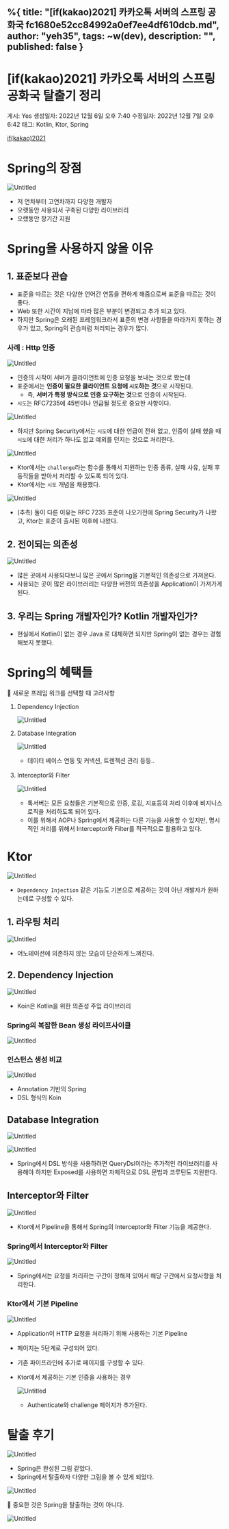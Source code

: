 %{
title: "[if(kakao)2021] 카카오톡 서버의 스프링 공화국  fc1680e52cc84992a0ef7ee4df610dcb.md",
author: "yeh35",
tags: ~w(dev),
description: "",
published: false
}
---
# [if(kakao)2021] 카카오톡 서버의 스프링 공화국 탈출기 정리

게시: Yes
생성일자: 2022년 12월 6일 오후 7:40
수정일자: 2022년 12월 7일 오후 6:42
태그: Kotlin, Ktor, Spring

[if(kakao)2021](https://elseif.kakao.com/2021/session/49)

# Spring의 장점

![Untitled](%5Bif(kakao)2021%5D%20%E1%84%8F%E1%85%A1%E1%84%8F%E1%85%A1%E1%84%8B%E1%85%A9%E1%84%90%E1%85%A9%E1%86%A8%20%E1%84%89%E1%85%A5%E1%84%87%E1%85%A5%E1%84%8B%E1%85%B4%20%E1%84%89%E1%85%B3%E1%84%91%E1%85%B3%E1%84%85%E1%85%B5%E1%86%BC%20%E1%84%80%E1%85%A9%E1%86%BC%E1%84%92%E1%85%AA%E1%84%80%E1%85%AE%E1%86%A8%20%20fc1680e52cc84992a0ef7ee4df610dcb/Untitled.png)

- 저 연차부터 고연차까지 다양한 개발자
- 오랫동안 사용되서 구축된 다양한 라이브러리
- 오랬동안 장기간 지원

# Spring을 사용하지 않을 이유

## 1. 표준보다 관습

- 표준을 따르는 것은 다양한 언어간 연동을 편하게 해줌으로써 표준을 따르는 것이 좋다.
- Web 또한 시간이 지남에 따라 많은 부분이 변경되고 추가 되고 있다.
- 하지만 Spring은 오래된 프레임워크라서 표준의 변경 사항들을 따라가지 못하는 경우가 있고, Spring의 관습처럼 처리되는 경우가 많다.

### 사례 : Http 인증

![Untitled](%5Bif(kakao)2021%5D%20%E1%84%8F%E1%85%A1%E1%84%8F%E1%85%A1%E1%84%8B%E1%85%A9%E1%84%90%E1%85%A9%E1%86%A8%20%E1%84%89%E1%85%A5%E1%84%87%E1%85%A5%E1%84%8B%E1%85%B4%20%E1%84%89%E1%85%B3%E1%84%91%E1%85%B3%E1%84%85%E1%85%B5%E1%86%BC%20%E1%84%80%E1%85%A9%E1%86%BC%E1%84%92%E1%85%AA%E1%84%80%E1%85%AE%E1%86%A8%20%20fc1680e52cc84992a0ef7ee4df610dcb/Untitled%201.png)

- 인증의 시작이 서버가 클라이언트에 인증 요청을 보내는 것으로 봤는데
- 표준에서는 **인증이 필요한 클라이언트 요청에 `시도`하는 것**으로 시작된다.
    - 즉, **서버가 특정 방식으로 인증 요구하는 것**으로 인증이 시작된다.
- `시도`는 RFC7235에 45번이나 언급될 정도로 중요한 사항이다.

![Untitled](%5Bif(kakao)2021%5D%20%E1%84%8F%E1%85%A1%E1%84%8F%E1%85%A1%E1%84%8B%E1%85%A9%E1%84%90%E1%85%A9%E1%86%A8%20%E1%84%89%E1%85%A5%E1%84%87%E1%85%A5%E1%84%8B%E1%85%B4%20%E1%84%89%E1%85%B3%E1%84%91%E1%85%B3%E1%84%85%E1%85%B5%E1%86%BC%20%E1%84%80%E1%85%A9%E1%86%BC%E1%84%92%E1%85%AA%E1%84%80%E1%85%AE%E1%86%A8%20%20fc1680e52cc84992a0ef7ee4df610dcb/Untitled%202.png)

- 하지만 Spring Security에서는 `시도`에 대한 언급이 전혀 없고, 인증이 실패 했을 때 `시도`에 대한 처리가 하나도 없고 예외를 던지는 것으로 처리한다.

![Untitled](%5Bif(kakao)2021%5D%20%E1%84%8F%E1%85%A1%E1%84%8F%E1%85%A1%E1%84%8B%E1%85%A9%E1%84%90%E1%85%A9%E1%86%A8%20%E1%84%89%E1%85%A5%E1%84%87%E1%85%A5%E1%84%8B%E1%85%B4%20%E1%84%89%E1%85%B3%E1%84%91%E1%85%B3%E1%84%85%E1%85%B5%E1%86%BC%20%E1%84%80%E1%85%A9%E1%86%BC%E1%84%92%E1%85%AA%E1%84%80%E1%85%AE%E1%86%A8%20%20fc1680e52cc84992a0ef7ee4df610dcb/Untitled%203.png)

- Ktor에서는 `challenge`라는 함수를 통해서 지원하는 인증 종류, 실패 사유, 실패 후 동작들을 받아서 처리할 수 있도록 되어 있다.
- Ktor에서는 `시도` 개념을 채용했다.

![Untitled](%5Bif(kakao)2021%5D%20%E1%84%8F%E1%85%A1%E1%84%8F%E1%85%A1%E1%84%8B%E1%85%A9%E1%84%90%E1%85%A9%E1%86%A8%20%E1%84%89%E1%85%A5%E1%84%87%E1%85%A5%E1%84%8B%E1%85%B4%20%E1%84%89%E1%85%B3%E1%84%91%E1%85%B3%E1%84%85%E1%85%B5%E1%86%BC%20%E1%84%80%E1%85%A9%E1%86%BC%E1%84%92%E1%85%AA%E1%84%80%E1%85%AE%E1%86%A8%20%20fc1680e52cc84992a0ef7ee4df610dcb/Untitled%204.png)

- (추측) 둘이 다른 이유는 RFC 7235 표준이 나오기전에 Spring Security가 나왔고, Ktor는 표준이 출시된 이후에 나왔다.

## 2. 전이되는 의존성

![Untitled](%5Bif(kakao)2021%5D%20%E1%84%8F%E1%85%A1%E1%84%8F%E1%85%A1%E1%84%8B%E1%85%A9%E1%84%90%E1%85%A9%E1%86%A8%20%E1%84%89%E1%85%A5%E1%84%87%E1%85%A5%E1%84%8B%E1%85%B4%20%E1%84%89%E1%85%B3%E1%84%91%E1%85%B3%E1%84%85%E1%85%B5%E1%86%BC%20%E1%84%80%E1%85%A9%E1%86%BC%E1%84%92%E1%85%AA%E1%84%80%E1%85%AE%E1%86%A8%20%20fc1680e52cc84992a0ef7ee4df610dcb/Untitled%205.png)

- 많은 곳에서 사용되다보니 많은 곳에서 Spring을 기본적인 의존성으로 가져온다.
- 사용되는 곳이 많은 라이브러리는 다양한 버전의 의존성을 Application이 가져가게 된다.

## 3. 우리는 Spring 개발자인가? Kotlin 개발자인가?

- 현실에서 Kotlin이 없는 경우 Java 로 대체하면 되지만 Spring이 없는 경우는 경험해보지 못했다.

# Spring의 혜택들

<aside>
📌 새로운 프레임 워크를 선택할 때 고려사항

</aside>

1. Dependency Injection
    
    ![Untitled](%5Bif(kakao)2021%5D%20%E1%84%8F%E1%85%A1%E1%84%8F%E1%85%A1%E1%84%8B%E1%85%A9%E1%84%90%E1%85%A9%E1%86%A8%20%E1%84%89%E1%85%A5%E1%84%87%E1%85%A5%E1%84%8B%E1%85%B4%20%E1%84%89%E1%85%B3%E1%84%91%E1%85%B3%E1%84%85%E1%85%B5%E1%86%BC%20%E1%84%80%E1%85%A9%E1%86%BC%E1%84%92%E1%85%AA%E1%84%80%E1%85%AE%E1%86%A8%20%20fc1680e52cc84992a0ef7ee4df610dcb/Untitled%206.png)
    
2. Database Integration
    
    ![Untitled](%5Bif(kakao)2021%5D%20%E1%84%8F%E1%85%A1%E1%84%8F%E1%85%A1%E1%84%8B%E1%85%A9%E1%84%90%E1%85%A9%E1%86%A8%20%E1%84%89%E1%85%A5%E1%84%87%E1%85%A5%E1%84%8B%E1%85%B4%20%E1%84%89%E1%85%B3%E1%84%91%E1%85%B3%E1%84%85%E1%85%B5%E1%86%BC%20%E1%84%80%E1%85%A9%E1%86%BC%E1%84%92%E1%85%AA%E1%84%80%E1%85%AE%E1%86%A8%20%20fc1680e52cc84992a0ef7ee4df610dcb/Untitled%207.png)
    
    - 데이터 베이스 연동 및 커넥션, 트렌젝션 관리 등등..
3. Interceptor와 Filter
    
    ![Untitled](%5Bif(kakao)2021%5D%20%E1%84%8F%E1%85%A1%E1%84%8F%E1%85%A1%E1%84%8B%E1%85%A9%E1%84%90%E1%85%A9%E1%86%A8%20%E1%84%89%E1%85%A5%E1%84%87%E1%85%A5%E1%84%8B%E1%85%B4%20%E1%84%89%E1%85%B3%E1%84%91%E1%85%B3%E1%84%85%E1%85%B5%E1%86%BC%20%E1%84%80%E1%85%A9%E1%86%BC%E1%84%92%E1%85%AA%E1%84%80%E1%85%AE%E1%86%A8%20%20fc1680e52cc84992a0ef7ee4df610dcb/Untitled%208.png)
    
    - 톡서버는 모든 요청들은 기본적으로 인증, 로깅, 지표등의 처리 이후에 비지니스 로직을 처리하도록 되어 있다.
    - 이를 위해서 AOP나 Spring에서 제공하는 다른 기능을 사용할 수 있지만, 명시적인 처리를 위해서 Interceptor와 Filter를 적극적으로 활용하고 있다.
    
     
    

# Ktor

![Untitled](%5Bif(kakao)2021%5D%20%E1%84%8F%E1%85%A1%E1%84%8F%E1%85%A1%E1%84%8B%E1%85%A9%E1%84%90%E1%85%A9%E1%86%A8%20%E1%84%89%E1%85%A5%E1%84%87%E1%85%A5%E1%84%8B%E1%85%B4%20%E1%84%89%E1%85%B3%E1%84%91%E1%85%B3%E1%84%85%E1%85%B5%E1%86%BC%20%E1%84%80%E1%85%A9%E1%86%BC%E1%84%92%E1%85%AA%E1%84%80%E1%85%AE%E1%86%A8%20%20fc1680e52cc84992a0ef7ee4df610dcb/Untitled%209.png)

- `Dependency Injection` 같은 기능도 기본으로 제공하는 것이 아닌 개발자가 원하는데로 구성할 수 있다.

## 1. 라우팅 처리

![Untitled](%5Bif(kakao)2021%5D%20%E1%84%8F%E1%85%A1%E1%84%8F%E1%85%A1%E1%84%8B%E1%85%A9%E1%84%90%E1%85%A9%E1%86%A8%20%E1%84%89%E1%85%A5%E1%84%87%E1%85%A5%E1%84%8B%E1%85%B4%20%E1%84%89%E1%85%B3%E1%84%91%E1%85%B3%E1%84%85%E1%85%B5%E1%86%BC%20%E1%84%80%E1%85%A9%E1%86%BC%E1%84%92%E1%85%AA%E1%84%80%E1%85%AE%E1%86%A8%20%20fc1680e52cc84992a0ef7ee4df610dcb/Untitled%2010.png)

- 어노테이션에 의존하지 않는 모습이 단순하게 느껴진다.

## 2. Dependency Injection

![Untitled](%5Bif(kakao)2021%5D%20%E1%84%8F%E1%85%A1%E1%84%8F%E1%85%A1%E1%84%8B%E1%85%A9%E1%84%90%E1%85%A9%E1%86%A8%20%E1%84%89%E1%85%A5%E1%84%87%E1%85%A5%E1%84%8B%E1%85%B4%20%E1%84%89%E1%85%B3%E1%84%91%E1%85%B3%E1%84%85%E1%85%B5%E1%86%BC%20%E1%84%80%E1%85%A9%E1%86%BC%E1%84%92%E1%85%AA%E1%84%80%E1%85%AE%E1%86%A8%20%20fc1680e52cc84992a0ef7ee4df610dcb/Untitled%2011.png)

- Koin은 Kotlin을 위한 의존성 주입 라이브러리

### Spring의 복잡한 Bean 생성 라이프사이클

![Untitled](%5Bif(kakao)2021%5D%20%E1%84%8F%E1%85%A1%E1%84%8F%E1%85%A1%E1%84%8B%E1%85%A9%E1%84%90%E1%85%A9%E1%86%A8%20%E1%84%89%E1%85%A5%E1%84%87%E1%85%A5%E1%84%8B%E1%85%B4%20%E1%84%89%E1%85%B3%E1%84%91%E1%85%B3%E1%84%85%E1%85%B5%E1%86%BC%20%E1%84%80%E1%85%A9%E1%86%BC%E1%84%92%E1%85%AA%E1%84%80%E1%85%AE%E1%86%A8%20%20fc1680e52cc84992a0ef7ee4df610dcb/Untitled%2012.png)

### 인스턴스 생성 비교

![Untitled](%5Bif(kakao)2021%5D%20%E1%84%8F%E1%85%A1%E1%84%8F%E1%85%A1%E1%84%8B%E1%85%A9%E1%84%90%E1%85%A9%E1%86%A8%20%E1%84%89%E1%85%A5%E1%84%87%E1%85%A5%E1%84%8B%E1%85%B4%20%E1%84%89%E1%85%B3%E1%84%91%E1%85%B3%E1%84%85%E1%85%B5%E1%86%BC%20%E1%84%80%E1%85%A9%E1%86%BC%E1%84%92%E1%85%AA%E1%84%80%E1%85%AE%E1%86%A8%20%20fc1680e52cc84992a0ef7ee4df610dcb/Untitled%2013.png)

- Annotation 기반의 Spring
- DSL 형식의 Koin

## Database Integration

![Untitled](%5Bif(kakao)2021%5D%20%E1%84%8F%E1%85%A1%E1%84%8F%E1%85%A1%E1%84%8B%E1%85%A9%E1%84%90%E1%85%A9%E1%86%A8%20%E1%84%89%E1%85%A5%E1%84%87%E1%85%A5%E1%84%8B%E1%85%B4%20%E1%84%89%E1%85%B3%E1%84%91%E1%85%B3%E1%84%85%E1%85%B5%E1%86%BC%20%E1%84%80%E1%85%A9%E1%86%BC%E1%84%92%E1%85%AA%E1%84%80%E1%85%AE%E1%86%A8%20%20fc1680e52cc84992a0ef7ee4df610dcb/Untitled%2014.png)

![Untitled](%5Bif(kakao)2021%5D%20%E1%84%8F%E1%85%A1%E1%84%8F%E1%85%A1%E1%84%8B%E1%85%A9%E1%84%90%E1%85%A9%E1%86%A8%20%E1%84%89%E1%85%A5%E1%84%87%E1%85%A5%E1%84%8B%E1%85%B4%20%E1%84%89%E1%85%B3%E1%84%91%E1%85%B3%E1%84%85%E1%85%B5%E1%86%BC%20%E1%84%80%E1%85%A9%E1%86%BC%E1%84%92%E1%85%AA%E1%84%80%E1%85%AE%E1%86%A8%20%20fc1680e52cc84992a0ef7ee4df610dcb/Untitled%2015.png)

- Spring에서 DSL 방식을 사용하려면 QueryDsl이라는 추가적인 라이브러리를 사용해야 하지만 Exposed를 사용하면 자체적으로 DSL 문법과 코루틴도 지원한다.

## Interceptor와 Filter

![Untitled](%5Bif(kakao)2021%5D%20%E1%84%8F%E1%85%A1%E1%84%8F%E1%85%A1%E1%84%8B%E1%85%A9%E1%84%90%E1%85%A9%E1%86%A8%20%E1%84%89%E1%85%A5%E1%84%87%E1%85%A5%E1%84%8B%E1%85%B4%20%E1%84%89%E1%85%B3%E1%84%91%E1%85%B3%E1%84%85%E1%85%B5%E1%86%BC%20%E1%84%80%E1%85%A9%E1%86%BC%E1%84%92%E1%85%AA%E1%84%80%E1%85%AE%E1%86%A8%20%20fc1680e52cc84992a0ef7ee4df610dcb/Untitled%2016.png)

- Ktor에서 Pipeline을 통해서 Spring의 Interceptor와 Filter 기능을 제공한다.

### Spring에서 Interceptor와 Filter

![Untitled](%5Bif(kakao)2021%5D%20%E1%84%8F%E1%85%A1%E1%84%8F%E1%85%A1%E1%84%8B%E1%85%A9%E1%84%90%E1%85%A9%E1%86%A8%20%E1%84%89%E1%85%A5%E1%84%87%E1%85%A5%E1%84%8B%E1%85%B4%20%E1%84%89%E1%85%B3%E1%84%91%E1%85%B3%E1%84%85%E1%85%B5%E1%86%BC%20%E1%84%80%E1%85%A9%E1%86%BC%E1%84%92%E1%85%AA%E1%84%80%E1%85%AE%E1%86%A8%20%20fc1680e52cc84992a0ef7ee4df610dcb/Untitled%2017.png)

- Spring에서는 요청을 처리하는 구간이 정해져 있어서 해당 구간에서 요청사항을 처리한다.

### Ktor에서 기본 Pipeline

![Untitled](%5Bif(kakao)2021%5D%20%E1%84%8F%E1%85%A1%E1%84%8F%E1%85%A1%E1%84%8B%E1%85%A9%E1%84%90%E1%85%A9%E1%86%A8%20%E1%84%89%E1%85%A5%E1%84%87%E1%85%A5%E1%84%8B%E1%85%B4%20%E1%84%89%E1%85%B3%E1%84%91%E1%85%B3%E1%84%85%E1%85%B5%E1%86%BC%20%E1%84%80%E1%85%A9%E1%86%BC%E1%84%92%E1%85%AA%E1%84%80%E1%85%AE%E1%86%A8%20%20fc1680e52cc84992a0ef7ee4df610dcb/Untitled%2018.png)

- Application이 HTTP 요청을 처리하기 위해 사용하는 기본 Pipeline
- 페이지는 5단계로 구성되어 있다.
- 기존 파이프라인에 추가로 페이지를 구성할 수 있다.
- Ktor에서 제공하는 기본 인증을 사용하는 경우
    
    ![Untitled](%5Bif(kakao)2021%5D%20%E1%84%8F%E1%85%A1%E1%84%8F%E1%85%A1%E1%84%8B%E1%85%A9%E1%84%90%E1%85%A9%E1%86%A8%20%E1%84%89%E1%85%A5%E1%84%87%E1%85%A5%E1%84%8B%E1%85%B4%20%E1%84%89%E1%85%B3%E1%84%91%E1%85%B3%E1%84%85%E1%85%B5%E1%86%BC%20%E1%84%80%E1%85%A9%E1%86%BC%E1%84%92%E1%85%AA%E1%84%80%E1%85%AE%E1%86%A8%20%20fc1680e52cc84992a0ef7ee4df610dcb/Untitled%2019.png)
    
    - Authenticate와 challenge 페이지가 추가된다.
    

# 탈출 후기

![Untitled](%5Bif(kakao)2021%5D%20%E1%84%8F%E1%85%A1%E1%84%8F%E1%85%A1%E1%84%8B%E1%85%A9%E1%84%90%E1%85%A9%E1%86%A8%20%E1%84%89%E1%85%A5%E1%84%87%E1%85%A5%E1%84%8B%E1%85%B4%20%E1%84%89%E1%85%B3%E1%84%91%E1%85%B3%E1%84%85%E1%85%B5%E1%86%BC%20%E1%84%80%E1%85%A9%E1%86%BC%E1%84%92%E1%85%AA%E1%84%80%E1%85%AE%E1%86%A8%20%20fc1680e52cc84992a0ef7ee4df610dcb/Untitled%2020.png)

- Spring은 완성된 그림 같았다.
- Spring에서 탈출하자 다양한 그림을 볼 수 있게 되었다.

![Untitled](%5Bif(kakao)2021%5D%20%E1%84%8F%E1%85%A1%E1%84%8F%E1%85%A1%E1%84%8B%E1%85%A9%E1%84%90%E1%85%A9%E1%86%A8%20%E1%84%89%E1%85%A5%E1%84%87%E1%85%A5%E1%84%8B%E1%85%B4%20%E1%84%89%E1%85%B3%E1%84%91%E1%85%B3%E1%84%85%E1%85%B5%E1%86%BC%20%E1%84%80%E1%85%A9%E1%86%BC%E1%84%92%E1%85%AA%E1%84%80%E1%85%AE%E1%86%A8%20%20fc1680e52cc84992a0ef7ee4df610dcb/Untitled%2021.png)

<aside>
📌 중요한 것은 Spring을 탈출하는 것이 아니다.

![Untitled](%5Bif(kakao)2021%5D%20%E1%84%8F%E1%85%A1%E1%84%8F%E1%85%A1%E1%84%8B%E1%85%A9%E1%84%90%E1%85%A9%E1%86%A8%20%E1%84%89%E1%85%A5%E1%84%87%E1%85%A5%E1%84%8B%E1%85%B4%20%E1%84%89%E1%85%B3%E1%84%91%E1%85%B3%E1%84%85%E1%85%B5%E1%86%BC%20%E1%84%80%E1%85%A9%E1%86%BC%E1%84%92%E1%85%AA%E1%84%80%E1%85%AE%E1%86%A8%20%20fc1680e52cc84992a0ef7ee4df610dcb/Untitled%2022.png)

</aside>